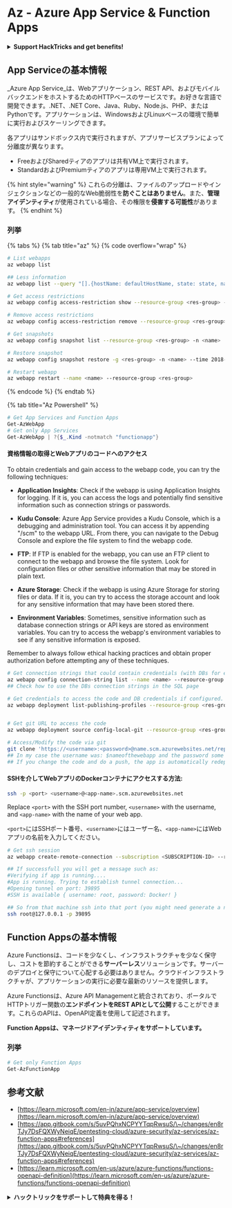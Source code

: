 # Az - Azure App Service & Function Apps

<details>

<summary><strong>Support HackTricks and get benefits!</strong></summary>

* If you want to see your **company advertised in HackTricks** or if you want access to the **latest version of the PEASS or download HackTricks in PDF** Check the [**SUBSCRIPTION PLANS**](https://github.com/sponsors/carlospolop)!
* Get the [**official PEASS & HackTricks swag**](https://peass.creator-spring.com)
* Discover [**The PEASS Family**](https://opensea.io/collection/the-peass-family), our collection of exclusive [**NFTs**](https://opensea.io/collection/the-peass-family)
* **Join the** 💬 [**Discord group**](https://discord.gg/hRep4RUj7f) or the [**telegram group**](https://t.me/peass) or **follow** me on **Twitter** 🐦 [**@carlospolopm**](https://twitter.com/carlospolopm)**.**
* **Share your hacking tricks by submitting PRs to the** [**HackTricks**](https://github.com/carlospolop/hacktricks) and [**HackTricks Cloud**](https://github.com/carlospolop/hacktricks-cloud) github repos.

</details>

## App Serviceの基本情報

_Azure App Service_は、Webアプリケーション、REST API、およびモバイルバックエンドをホストするためのHTTPベースのサービスです。お好きな言語で開発できます。.NET、.NET Core、Java、Ruby、Node.js、PHP、またはPythonです。アプリケーションは、WindowsおよびLinuxベースの環境で簡単に実行およびスケーリングできます。

各アプリはサンドボックス内で実行されますが、アプリサービスプランによって分離度が異なります。

* FreeおよびSharedティアのアプリは共有VM上で実行されます。
* StandardおよびPremiumティアのアプリは専用VM上で実行されます。

{% hint style="warning" %}
これらの分離は、ファイルのアップロードやインジェクションなどの一般的なWeb脆弱性を**防ぐことはありません**。また、**管理アイデンティティ**が使用されている場合、その権限を**侵害する可能性**があります。
{% endhint %}

### 列挙

{% tabs %}
{% tab title="az" %}
{% code overflow="wrap" %}
```bash
# List webapps
az webapp list

## Less information
az webapp list --query "[].{hostName: defaultHostName, state: state, name: name, resourcegroup: resourceGroup}"

# Get access restrictions
az webapp config access-restriction show --resource-group <res-group> -n <name>

# Remove access restrictions
az webapp config access-restriction remove --resource-group <res-group> -n <name> --rule-name <rule-name>

# Get snapshots
az webapp config snapshot list --resource-group <res-group> -n <name>

# Restore snapshot
az webapp config snapshot restore -g <res-group> -n <name> --time 2018-12-11T23:34:16.8388367

# Restart webapp
az webapp restart --name <name> --resource-group <res-group>
```
{% endcode %}
{% endtab %}

{% tab title="Az Powershell" %}
```powershell
# Get App Services and Function Apps
Get-AzWebApp
# Get only App Services
Get-AzWebApp | ?{$_.Kind -notmatch "functionapp"}
```
#### 資格情報の取得とWebアプリのコードへのアクセス

To obtain credentials and gain access to the webapp code, you can try the following techniques:

- **Application Insights**: Check if the webapp is using Application Insights for logging. If it is, you can access the logs and potentially find sensitive information such as connection strings or passwords.

- **Kudu Console**: Azure App Service provides a Kudu Console, which is a debugging and administration tool. You can access it by appending "/scm" to the webapp URL. From there, you can navigate to the Debug Console and explore the file system to find the webapp code.

- **FTP**: If FTP is enabled for the webapp, you can use an FTP client to connect to the webapp and browse the file system. Look for configuration files or other sensitive information that may be stored in plain text.

- **Azure Storage**: Check if the webapp is using Azure Storage for storing files or data. If it is, you can try to access the storage account and look for any sensitive information that may have been stored there.

- **Environment Variables**: Sometimes, sensitive information such as database connection strings or API keys are stored as environment variables. You can try to access the webapp's environment variables to see if any sensitive information is exposed.

Remember to always follow ethical hacking practices and obtain proper authorization before attempting any of these techniques.
```bash
# Get connection strings that could contain credentials (with DBs for example)
az webapp config connection-string list --name <name> --resource-group <res-group>
## Check how to use the DBs connection strings in the SQL page

# Get credentials to access the code and DB credentials if configured.
az webapp deployment list-publishing-profiles --resource-group <res-group> -n <name>


# Get git URL to access the code
az webapp deployment source config-local-git --resource-group <res-group> -n <name>

# Access/Modify the code via git
git clone 'https://<username>:<password>@name.scm.azurewebsites.net/repo-name.git'
## In my case the username was: $nameofthewebapp and the password some random chars
## If you change the code and do a push, the app is automatically redeployed
```
#### SSHを介してWebアプリのDockerコンテナにアクセスする方法:

```bash
ssh -p <port> <username>@<app-name>.scm.azurewebsites.net
```

Replace `<port>` with the SSH port number, `<username>` with the username, and `<app-name>` with the name of your web app.

`<port>`にはSSHポート番号、`<username>`にはユーザー名、`<app-name>`にはWebアプリの名前を入力してください。
```bash
# Get ssh session
az webapp create-remote-connection --subscription <SUBSCRIPTION-ID> --resource-group <RG-NAME> -n <APP-SERVICE-NAME>

## If successfull you will get a message such as:
#Verifying if app is running....
#App is running. Trying to establish tunnel connection...
#Opening tunnel on port: 39895
#SSH is available { username: root, password: Docker! }

## So from that machine ssh into that port (you might need generate a new ssh session to the jump host)
ssh root@127.0.0.1 -p 39895

```
## Function Appsの基本情報

Azure Functionsは、コードを少なくし、インフラストラクチャを少なく保守し、コストを節約することができる**サーバーレス**ソリューションです。サーバーのデプロイと保守について心配する必要はありません。クラウドインフラストラクチャが、アプリケーションの実行に必要な最新のリソースを提供します。

Azure Functionsは、Azure API Managementと統合されており、ポータルでHTTPトリガー関数の**エンドポイントをREST APIとして公開**することができます。これらのAPIは、OpenAPI定義を使用して記述されます。

**Function Appsは、マネージドアイデンティティをサポートしています。**

### 列挙
```powershell
# Get only Function Apps
Get-AzFunctionApp
```
## 参考文献

* [https://learn.microsoft.com/en-in/azure/app-service/overview](https://learn.microsoft.com/en-in/azure/app-service/overview)
* [https://app.gitbook.com/s/5uvPQhxNCPYYTqpRwsuS/\~/changes/en8rTJy7DsFQXWyNeiqE/pentesting-cloud/azure-security/az-services/az-function-apps#references](https://app.gitbook.com/s/5uvPQhxNCPYYTqpRwsuS/\~/changes/en8rTJy7DsFQXWyNeiqE/pentesting-cloud/azure-security/az-services/az-function-apps#references)
* [https://learn.microsoft.com/en-us/azure/azure-functions/functions-openapi-definition](https://learn.microsoft.com/en-us/azure/azure-functions/functions-openapi-definition)

<details>

<summary><strong>ハックトリックをサポートして特典を得る！</strong></summary>

* **HackTricks**で**会社の広告を見たい**場合や、**PEASSの最新バージョンをダウンロード**したい場合は、[**SUBSCRIPTION PLANS**](https://github.com/sponsors/carlospolop)をチェックしてください！
* [**公式PEASS＆HackTricksグッズ**](https://peass.creator-spring.com)を手に入れる
* [**The PEASS Family**](https://opensea.io/collection/the-peass-family)を見つけて、独占的な[**NFT**](https://opensea.io/collection/the-peass-family)のコレクションを見つける
* 💬 [**Discordグループ**](https://discord.gg/hRep4RUj7f)または[**Telegramグループ**](https://t.me/peass)に参加するか、**Twitter**で私をフォローする🐦 [**@carlospolopm**](https://twitter.com/carlospolopm)
* **ハッキングのトリックを共有するには、**[**HackTricks**](https://github.com/carlospolop/hacktricks)と[**HackTricks Cloud**](https://github.com/carlospolop/hacktricks-cloud)のGitHubリポジトリにPRを提出してください。

</details>
